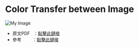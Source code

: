 # Color Transfer between Image
![My Image](https://github.com/user-attachments/assets/2886ea19-0ec7-4639-b0ff-604081244015)



- 原文PDF &nbsp;&nbsp;：[點擊此鏈接](https://www.cs.tau.ac.il/~turkel/imagepapers/ColorTransfer.pdf)
- 參考 &nbsp;&nbsp;&nbsp;&nbsp;&nbsp;&nbsp;&nbsp;&nbsp;：[點擊此鏈接](https://blog.csdn.net/zb1165048017/article/details/108981254)
